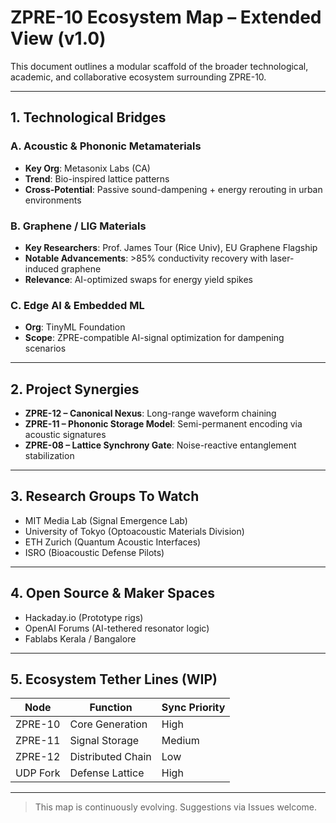 # ZPRE-10 Ecosystem Map – Extended View (v1.0)

This document outlines a modular scaffold of the broader technological, academic, and collaborative ecosystem surrounding ZPRE-10.

---

## 1. Technological Bridges

### A. Acoustic & Phononic Metamaterials
- **Key Org**: Metasonix Labs (CA)
- **Trend**: Bio-inspired lattice patterns
- **Cross-Potential**: Passive sound-dampening + energy rerouting in urban environments

### B. Graphene / LIG Materials
- **Key Researchers**: Prof. James Tour (Rice Univ), EU Graphene Flagship
- **Notable Advancements**: >85% conductivity recovery with laser-induced graphene
- **Relevance**: AI-optimized swaps for energy yield spikes

### C. Edge AI & Embedded ML
- **Org**: TinyML Foundation
- **Scope**: ZPRE-compatible AI-signal optimization for dampening scenarios

---

## 2. Project Synergies

- **ZPRE-12 – Canonical Nexus**: Long-range waveform chaining
- **ZPRE-11 – Phononic Storage Model**: Semi-permanent encoding via acoustic signatures
- **ZPRE-08 – Lattice Synchrony Gate**: Noise-reactive entanglement stabilization

---

## 3. Research Groups To Watch
- MIT Media Lab (Signal Emergence Lab)
- University of Tokyo (Optoacoustic Materials Division)
- ETH Zurich (Quantum Acoustic Interfaces)
- ISRO (Bioacoustic Defense Pilots)

---

## 4. Open Source & Maker Spaces
- Hackaday.io (Prototype rigs)
- OpenAI Forums (AI-tethered resonator logic)
- Fablabs Kerala / Bangalore

---

## 5. Ecosystem Tether Lines (WIP)
| Node | Function | Sync Priority |
|------|----------|----------------|
| ZPRE-10 | Core Generation | High |
| ZPRE-11 | Signal Storage | Medium |
| ZPRE-12 | Distributed Chain | Low |
| UDP Fork | Defense Lattice | High |

---

> This map is continuously evolving. Suggestions via Issues welcome.

